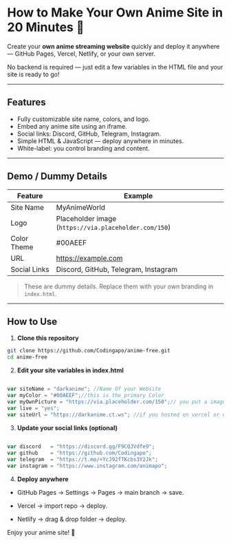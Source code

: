 # How to Make Your Own Anime Site in 20 Minutes 🚀

Create your **own anime streaming website** quickly and deploy it anywhere — GitHub Pages, Vercel, Netlify, or your own server.  

No backend is required — just edit a few variables in the HTML file and your site is ready to go!

---

## Features

- Fully customizable site name, colors, and logo.
- Embed any anime site using an iframe.
- Social links: Discord, GitHub, Telegram, Instagram.
- Simple HTML & JavaScript — deploy anywhere in minutes.
- White-label: you control branding and content.

---

## Demo / Dummy Details

| Feature        | Example |
|----------------|---------|
| Site Name      | MyAnimeWorld |
| Logo           | Placeholder image (`https://via.placeholder.com/150`) |
| Color Theme    | #00AEEF |
| URL            | https://example.com |
| Social Links   | Discord, GitHub, Telegram, Instagram |

> These are dummy details. Replace them with your own branding in `index.html`.

---

## How to Use

1. **Clone this repository**
```bash
git clone https://github.com/Codingapo/anime-free.git
cd anime-free 
```
2. **Edit your site variables in index.html**
```javascript

var siteName = "darkanime"; //Name Of your Website 
var myColor = "#00AEEF";//this is the primary Color
var myOwnPicture = "https://via.placeholder.com/150";// you put a image on your repo
var live = "yes";
var siteUrl = "https://darkanime.ct.ws"; //if you hosted on vercel or netlify 
```
3. **Update your social links (optional)**
```javascript
   
var discord   = "https://discord.gg/F9CQJVdfe9";
var github    = "https://github.com/Codingapo";
var telegram  = "https://t.me/+YcJ92fTKcbs3Y2Jk";
var instagram = "https://www.instagram.com/animapo";
```

4. **Deploy anywhere**

- GitHub Pages → Settings → Pages → main branch → save.

- Vercel → import repo → deploy.

- Netlify → drag & drop folder → deploy.

Enjoy your anime site! 🎉
